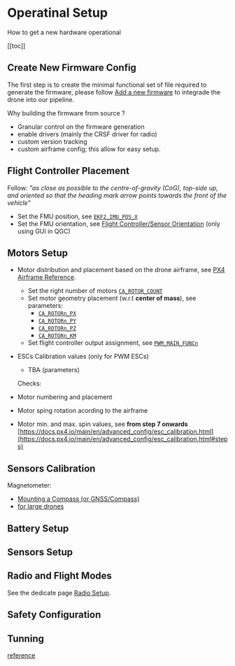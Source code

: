 # Operatinal Setup

How to get a new hardware operational

[[toc]]

## Create New Firmware Config

The first step is to create the minimal functional set of file required to generate the firmware, please follow [Add a new firmware](https://github.com/EOLab-HSRW/drones-fw/blob/main/add.md) to integrade the drone into our pipeline.

Why building the firmware from source ?
- Granular control on the firmware generation
- enable drivers (mainly the CRSF driver for radio)
- custom version tracking
- custom airframe config; this allow for easy setup.

## Flight Controller Placement

Follow: *"as close as possible to the centre-of-gravity (CoG), top-side up, and oriented so that the heading mark arrow points towards the front of the vehicle"*

- Set the FMU position, see [`EKF2_IMU_POS_X`](https://docs.px4.io/main/en/advanced_config/parameter_reference.html#EKF2_IMU_POS_X)
- Set the FMU orientation, see [Flight Controller/Sensor Orientation](https://docs.px4.io/main/en/config/flight_controller_orientation.html) (only using GUI in QGC)

## Motors Setup

- Motor distribution and placement based on the drone airframe, see [PX4 Airframe Reference](https://docs.px4.io/main/en/airframes/airframe_reference.html).
  - Set the right number of motors [`CA_ROTOR_COUNT`](https://docs.px4.io/main/en/advanced_config/parameter_reference.html#CA_ROTOR_COUNT)
  - Set motor geometry placement (w.r.t **center of mass**), see parameters:
    - [`CA_ROTORn_PX`](https://docs.px4.io/main/en/advanced_config/parameter_reference.html#CA_ROTOR0_PX)
    - [`CA_ROTORn_PY`](https://docs.px4.io/main/en/advanced_config/parameter_reference.html#CA_ROTOR0_PY)
    - [`CA_ROTORn_PZ`](https://docs.px4.io/main/en/advanced_config/parameter_reference.html#CA_ROTOR0_PZ)
    - [`CA_ROTORn_KM`](https://docs.px4.io/main/en/advanced_config/parameter_reference.html#CA_ROTOR0_KM)
  - Set flight controller output assignment, see [`PWM_MAIN_FUNCn`](https://docs.px4.io/main/en/advanced_config/parameter_reference.html#PWM_MAIN_FUNC1)
- ESCs Calibration values (only for PWM ESCs)
  - TBA (parameters)

  Checks:
- Motor numbering and placement
- Motor sping rotation acording to the airframe
- Motor min. and max. spin values, see **from step 7 onwards** [https://docs.px4.io/main/en/advanced_config/esc_calibration.html](https://docs.px4.io/main/en/advanced_config/esc_calibration.html#steps)

## Sensors Calibration

Magnetometer:
- [Mounting a Compass (or GNSS/Compass) ](https://docs.px4.io/main/en/assembly/mount_gps_compass.html)
- [for large drones](https://docs.px4.io/main/en/config/compass.html#large-vehicle-calibration)

## Battery Setup

## Sensors Setup

## Radio and Flight Modes

See the dedicate page [Radio Setup](/development/radio-setup).

## Safety Configuration

## Tunning


[reference](https://docs.px4.io/main/en/advanced_config/)
